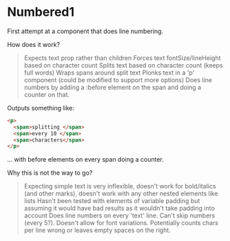 # Numbered1

First attempt at a component that does line numbering.

How does it work?

> Expects text prop rather than children
> Forces text fontSize/lineHeight based on character count
> Splits text based on character count (keeps full words)
> Wraps spans around split text
> Plonks text in a 'p' component (could be modified to support more options)
> Does line numbers by adding a :before element on the span and doing a counter on that.

Outputs something like:

```html
<p>
  <span>splitting </span>
  <span>every 10 </span>
  <span>characters</span>
</p>
```

... with before elements on every span doing a counter.

Why this is not the way to go?

> Expecting simple text is very inflexible, doesn't work for bold/italics (and other marks), doesn't work with any other nested elements like lists
> Hasn't been tested with elements of variable padding but assuming it would have bad results as it wouldn't take padding into account
> Does line numbers on every 'text' line. Can't skip numbers (every 5?).
> Doesn't allow for font variations. Potentially counts chars per line wrong or leaves empty spaces on the right.
